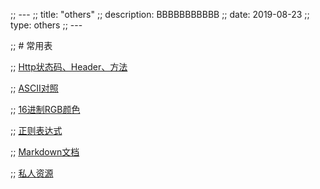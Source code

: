 ;; ---
;; title: "others"
;; description: BBBBBBBBBBB
;; date: 2019-08-23
;; type: others
;; ---

;; # 常用表

;; [Http状态码、Header、方法](/2019/08/Http)

;; [ASCII对照](/2019/08/ASCII)

;; [16进制RGB颜色](/2019/08/Hex-RGB)

;; [正则表达式](/2019/08/Regular)

;; [Markdown文档](/2019/03/Markdown)

;; [私人资源](/res/)